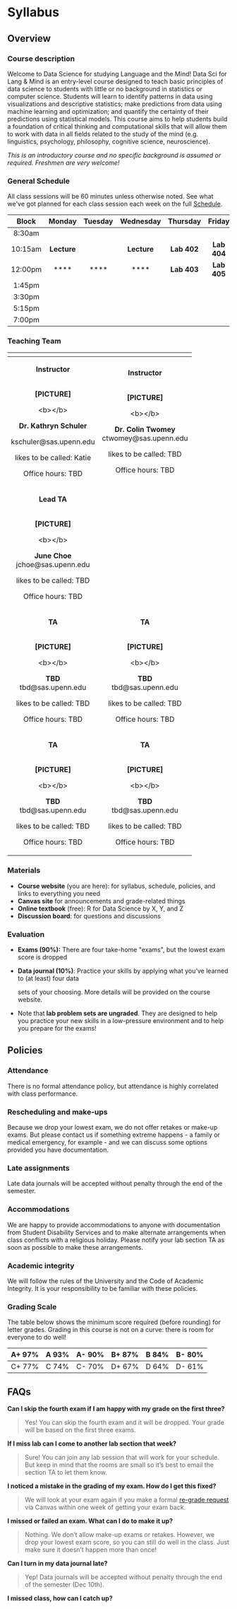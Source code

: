 # Syllabus

## Overview

### Course description

Welcome to Data Science for studying Language and the Mind! Data Sci for Lang & Mind is an entry-level course designed to teach basic principles of data science to students with little or no background in statistics or computer science. Students will learn to identify patterns in data using visualizations and descriptive statistics; make predictions from data using machine learning and optimization; and quantify the certainty of their predictions using statistical models. This course aims to help students build a foundation of critical thinking and computational skills that will allow them to work with data in all fields related to the study of the mind \(e.g. linguistics, psychology, philosophy, cognitive science, neuroscience\).

_This is an introductory course and no specific background is assumed or required. Freshmen are very welcome!_

### General Schedule

All class sessions will be 60 minutes unless otherwise noted. See what we've got planned for each class session each week on the full [Schedule](schedule.md).

| Block | Monday | Tuesday | Wednesday | Thursday | Friday |
| :---: | :---: | :---: | :---: | :---: | :---: |
| 8:30am |  |  |  |  |  |
| 10:15am | **Lecture**  |  | **Lecture** | **Lab 402** | **Lab 404** |
| 12:00pm | \*\*\*\* | \*\*\*\* | \*\*\*\* | **Lab 403** | **Lab 405** |
| 1:45pm |  |  |  |  |  |
| 3:30pm |  |  |  |  |  |
| 5:15pm |  |  |  |  |  |
| 7:00pm |  |  |  |  |  |

### Teaching Team

<table>
  <thead>
    <tr>
      <th style="text-align:center"></th>
      <th style="text-align:center"></th>
    </tr>
  </thead>
  <tbody>
    <tr>
      <td style="text-align:center">
        <p><b>Instructor</b>
        </p>
        <p><b><br />[PICTURE]</b>
        </p>
        <p>&lt;b&gt;&lt;/b&gt;</p>
        <p><b>Dr. Kathryn Schuler</b>
        </p>
        <p>kschuler@sas.upenn.edu
          <br />
        </p>
        <p>likes to be called: Katie</p>
        <p>Office hours: TBD</p>
      </td>
      <td style="text-align:center">
        <p><b>Instructor</b>
        </p>
        <p><b><br />[PICTURE]</b>
        </p>
        <p>&lt;b&gt;&lt;/b&gt;</p>
        <p><b>Dr. Colin Twomey<br /></b>ctwomey@sas.upenn.edu
          <br />
        </p>
        <p>likes to be called: TBD</p>
        <p>Office hours: TBD</p>
      </td>
    </tr>
    <tr>
      <td style="text-align:center">
        <p><b>Lead TA</b>
        </p>
        <p><b><br />[PICTURE]</b>
        </p>
        <p>&lt;b&gt;&lt;/b&gt;</p>
        <p><b>June Choe<br /></b>jchoe@sas.upenn.edu
          <br />
        </p>
        <p>likes to be called: TBD</p>
        <p>Office hours: TBD</p>
      </td>
      <td style="text-align:center"></td>
    </tr>
    <tr>
      <td style="text-align:center">
        <p><b>TA</b>
        </p>
        <p><b><br />[PICTURE]</b>
        </p>
        <p>&lt;b&gt;&lt;/b&gt;</p>
        <p><b>TBD<br /></b>tbd@sas.upenn.edu
          <br />
        </p>
        <p>likes to be called: TBD</p>
        <p>Office hours: TBD</p>
      </td>
      <td style="text-align:center">
        <p><b>TA</b>
        </p>
        <p><b><br />[PICTURE]</b>
        </p>
        <p>&lt;b&gt;&lt;/b&gt;</p>
        <p><b>TBD<br /></b>tbd@sas.upenn.edu
          <br />
        </p>
        <p>likes to be called: TBD</p>
        <p>Office hours: TBD</p>
      </td>
    </tr>
    <tr>
      <td style="text-align:center">
        <p><b>TA</b>
        </p>
        <p><b><br />[PICTURE]</b>
        </p>
        <p>&lt;b&gt;&lt;/b&gt;</p>
        <p><b>TBD<br /></b>tbd@sas.upenn.edu
          <br />
        </p>
        <p>likes to be called: TBD</p>
        <p>Office hours: TBD</p>
      </td>
      <td style="text-align:center">
        <p><b>TA</b>
        </p>
        <p><b><br />[PICTURE]</b>
        </p>
        <p>&lt;b&gt;&lt;/b&gt;</p>
        <p><b>TBD<br /></b>tbd@sas.upenn.edu
          <br />
        </p>
        <p>likes to be called: TBD</p>
        <p>Office hours: TBD</p>
      </td>
    </tr>
  </tbody>
</table>

### Materials

* **Course website** \(you are here\): for syllabus, schedule, policies, and links to everything you need
* **Canvas site** for announcements and grade-related things
* **Online textbook** \(free\): R for Data Science by X, Y, and Z
* **Discussion board**: for questions and discussions

### Evaluation

* **Exams \(90%\):** There are four take-home "exams", but the lowest exam score is dropped
* **Data journal \(10%\)**: Practice your skills by applying what you’ve learned to \(at least\) four data

  sets of your choosing. More details will be provided on the course website.

* Note that **lab problem sets are ungraded**. They are designed to help you practice your new skills in a low-pressure environment and to help you prepare for the exams!

## Policies

### Attendance

There is no formal attendance policy, but attendance is highly correlated with class performance.

### Rescheduling and make-ups

Because we drop your lowest exam, we do not offer retakes or make-up exams. But please contact us if something extreme happens - a family or medical emergency, for example - and we can discuss some options provided you have documentation.

### Late assignments

Late data journals will be accepted without penalty through the end of the semester.

### Accommodations 

We are happy to provide accommodations to anyone with documentation from Student Disability Services and to make alternate arrangements when class conflicts with a religious holiday. Please notify your lab section TA as soon as possible to make these arrangements.

### Academic integrity

We will follow the rules of the University and the Code of Academic Integrity. It is your responsibility to be familiar with these policies.

### Grading Scale

The table below shows the minimum score required \(before rounding\) for letter grades. Grading in this course is not on a curve: there is room for everyone to do well!

| A+ 97% | A 93% | A- 90% | B+ 87% | B 84% | B- 80% |
| :---: | :---: | :---: | :---: | :---: | :---: |
| C+ 77% | C 74% | C- 70% | D+ 67% | D 64% | D- 61% |

## FAQs

**Can I skip the fourth exam if I am happy with my grade on the first three?**

> Yes! You can skip the fourth exam and it will be dropped. Your grade will be based on the first three exams.

**If I miss lab can I come to another lab section that week?**

> Sure! You can join any lab session that will work for your schedule. But keep in mind that the rooms are small so it’s best to email the section TA to let them know.

**I noticed a mistake in the grading of my exam. How do I get this fixed?**

> We will look at your exam again if you make a formal [re-grade request](https://canvas.upenn.edu/courses/1489351/modules/items/17298855) via Canvas within one week of getting your exam back.

**I missed or failed an exam. What can I do to make it up?**

> Nothing. We don’t allow make-up exams or retakes. However, we drop your lowest exam score, so you can still do well in the class. Just make sure it doesn’t happen more than once!

**Can I turn in my data journal late?**

> Yep! Data journals will be accepted without penalty through the end of the semester \(Dec 10th\).

**I missed class, how can I catch up?**

>







